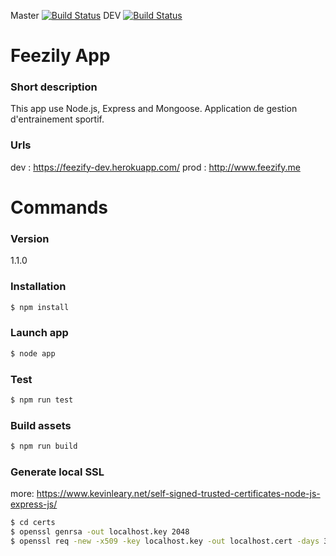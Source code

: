 Master [![Build Status](https://travis-ci.org/jn-prod/sport-roadbook.svg?branch=master)](https://travis-ci.org/jn-prod/sport-roadbook) DEV [![Build Status](https://travis-ci.org/jn-prod/sport-roadbook.svg?branch=dev)](https://travis-ci.org/jn-prod/sport-roadbook)

# Feezily App

### Short description
This app use Node.js, Express and Mongoose. Application de gestion d'entrainement sportif.

### Urls
dev : https://feezify-dev.herokuapp.com/
prod : http://www.feezify.me

# Commands 

### Version
1.1.0

### Installation

```sh
$ npm install
```

### Launch app

```sh
$ node app
```

### Test

```sh
$ npm run test
```
### Build assets

```sh
$ npm run build
```

### Generate local SSL
more: https://www.kevinleary.net/self-signed-trusted-certificates-node-js-express-js/
```sh
$ cd certs
$ openssl genrsa -out localhost.key 2048
$ openssl req -new -x509 -key localhost.key -out localhost.cert -days 3650
```




